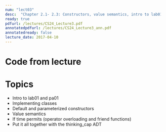 ```yaml
---
num: "lect03"
desc:  "Chapter 2.1- 2.3: Constructors, value semantics, intro to lab01 and pa1 "
ready: true
pdfurl: /lectures/CS24_Lecture3.pdf
annotatedpdfurl: /lectures/CS24_Lecture3_ann.pdf 
annotatedready: false
lecture_date: 2017-04-10
---
```



# Code from lecture

# Topics 
* Intro to lab01 and pa01
* Implementing classes
* Default and parameterized constructors
* Value semantics
* If time permits (operator overloading and friend functions)
* Put it all together with the thinking_cap ADT



